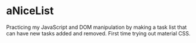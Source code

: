 # aNiceList

Practicing my JavaScript and DOM manipulation by making a task list that can have new tasks added and removed. First time trying out material CSS. 
